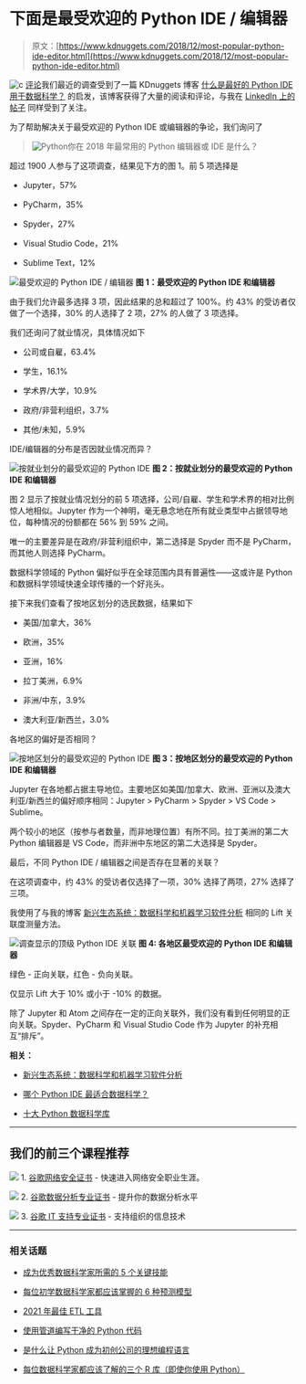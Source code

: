 # 下面是最受欢迎的 Python IDE / 编辑器

> 原文：[https://www.kdnuggets.com/2018/12/most-popular-python-ide-editor.html](https://www.kdnuggets.com/2018/12/most-popular-python-ide-editor.html)

![c](../Images/3d9c022da2d331bb56691a9617b91b90.png) [评论](#comments)我们最近的调查受到了一篇 KDnuggets 博客 [什么是最好的 Python IDE 用于数据科学？](/2018/11/best-python-ide-data-science.html) 的启发，该博客获得了大量的阅读和评论，与我在 [LinkedIn 上的帖子](https://www.linkedin.com/feed/update/urn:li:activity:6468481295524651008) 同样受到了关注。

为了帮助解决关于最受欢迎的 Python IDE 或编辑器的争论，我们询问了

> ![Python](../Images/dbc3374f77d8d39a439bacaca874664e.png)你在 2018 年最常用的 Python 编辑器或 IDE 是什么？

超过 1900 人参与了这项调查，结果见下方的图 1。前 5 项选择是

+   Jupyter，57%

+   PyCharm，35%

+   Spyder，27%

+   Visual Studio Code，21%

+   Sublime Text，12%

![最受欢迎的 Python IDE / 编辑器](../Images/08e83b9f665c35d007f1e8aefec33792.png) **图 1：最受欢迎的 Python IDE 和编辑器**

由于我们允许最多选择 3 项，因此结果的总和超过了 100%。约 43% 的受访者仅做了一个选择，30% 的人选择了 2 项，27% 的人做了 3 项选择。

我们还询问了就业情况，具体情况如下

+   公司或自雇，63.4%

+   学生，16.1%

+   学术界/大学，10.9%

+   政府/非营利组织，3.7%

+   其他/未知，5.9%

IDE/编辑器的分布是否因就业情况而异？

![按就业划分的最受欢迎的 Python IDE](../Images/f79d3171e6541d9f87d190cde644631e.png) **图 2：按就业划分的最受欢迎的 Python IDE 和编辑器**

图 2 显示了按就业情况划分的前 5 项选择，公司/自雇、学生和学术界的相对比例惊人地相似。Jupyter 作为一个神明，毫无悬念地在所有就业类型中占据领导地位，每种情况的份额都在 56% 到 59% 之间。

唯一的主要差异是在政府/非营利组织中，第二选择是 Spyder 而不是 PyCharm，而其他人则选择 PyCharm。

数据科学领域的 Python 偏好似乎在全球范围内具有普遍性——这或许是 Python 和数据科学领域快速全球传播的一个好兆头。

接下来我们查看了按地区划分的选民数据，结果如下

+   美国/加拿大，36%

+   欧洲，35%

+   亚洲，16%

+   拉丁美洲，6.9%

+   非洲/中东，3.9%

+   澳大利亚/新西兰，3.0%

各地区的偏好是否相同？

![按地区划分的最受欢迎的 Python IDE](../Images/ebf97c059fb71b4b5247d0dcf880ebc3.png) **图 3：按地区划分的最受欢迎的 Python IDE 和编辑器**

Jupyter 在各地都占据主导地位。主要地区如美国/加拿大、欧洲、亚洲以及澳大利亚/新西兰的偏好顺序相同：Jupyter > PyCharm > Spyder > VS Code > Sublime。

两个较小的地区（按参与者数量，而非地理位置）有所不同。拉丁美洲的第二大 Python 编辑器是 VS Code，而非洲中东地区的第二大选择是 Spyder。

最后，不同 Python IDE / 编辑器之间是否存在显著的关联？

在这项调查中，约 43% 的受访者仅选择了一项，30% 选择了两项，27% 选择了三项。

我使用了与我的博客 [新兴生态系统：数据科学和机器学习软件分析](/2017/06/ecosystem-data-science-machine-learning-software.html) 相同的 Lift 关联度测量方法。

![调查显示的顶级 Python IDE 关联](../Images/ed4c7b2c8e3148c6bf0a0fff321f73a9.png) **图 4: 各地区最受欢迎的 Python IDE 和编辑器**

绿色 - 正向关联，红色 - 负向关联。

仅显示 Lift 大于 10% 或小于 -10% 的数据。

除了 Jupyter 和 Atom 之间存在一定的正向关联外，我们没有看到任何明显的正向关联。Spyder、PyCharm 和 Visual Studio Code 作为 Jupyter 的补充相互“排斥”。

**相关：**

+   [新兴生态系统：数据科学和机器学习软件分析](/2017/06/ecosystem-data-science-machine-learning-software.html)

+   [哪个 Python IDE 最适合数据科学？](/2018/11/best-python-ide-data-science.html)

+   [十大 Python 数据科学库](/2018/11/top-python-data-science-libraries.html)

* * *

## 我们的前三个课程推荐

![](../Images/0244c01ba9267c002ef39d4907e0b8fb.png) 1\. [谷歌网络安全证书](https://www.kdnuggets.com/google-cybersecurity) - 快速进入网络安全职业生涯。

![](../Images/e225c49c3c91745821c8c0368bf04711.png) 2\. [谷歌数据分析专业证书](https://www.kdnuggets.com/google-data-analytics) - 提升你的数据分析水平

![](../Images/0244c01ba9267c002ef39d4907e0b8fb.png) 3\. [谷歌 IT 支持专业证书](https://www.kdnuggets.com/google-itsupport) - 支持组织的信息技术

* * *

### 相关话题

+   [成为优秀数据科学家所需的 5 个关键技能](https://www.kdnuggets.com/2021/12/5-key-skills-needed-become-great-data-scientist.html)

+   [每位初学数据科学家都应该掌握的 6 种预测模型](https://www.kdnuggets.com/2021/12/6-predictive-models-every-beginner-data-scientist-master.html)

+   [2021 年最佳 ETL 工具](https://www.kdnuggets.com/2021/12/mozart-best-etl-tools-2021.html)

+   [使用管道编写干净的 Python 代码](https://www.kdnuggets.com/2021/12/write-clean-python-code-pipes.html)

+   [是什么让 Python 成为初创公司的理想编程语言](https://www.kdnuggets.com/2021/12/makes-python-ideal-programming-language-startups.html)

+   [每位数据科学家都应该了解的三个 R 库（即使你使用 Python）](https://www.kdnuggets.com/2021/12/three-r-libraries-every-data-scientist-know-even-python.html)
